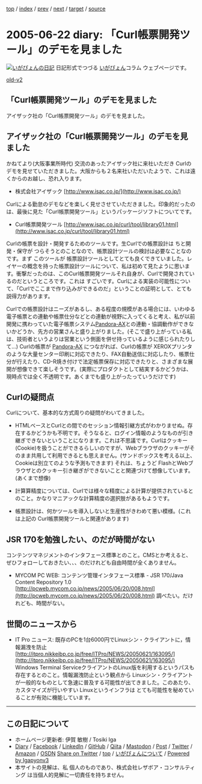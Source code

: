 [top](../index.html) 
 / [index](index.html) 
 / [prev](ig050621.html) 
 / [next](ig050623.html) 
 / [target](https://www.igapyon.jp/igapyon/diary/2005/ig050622.html) 
 / [source](https://github.com/igapyon/diary/blob/master/2005/ig050622.src.md) 

2005-06-22 diary: 「Curl帳票開発ツール」のデモを見ました
=====================================================================================================
[![いがぴょんの日記](https://www.igapyon.jp/igapyon/diary/images/iga202308_128.jpg "いがぴょん")](https://www.igapyon.jp/igapyon/diary/memo/memoigapyon.html) 日記形式でつづる [いがぴょん](https://www.igapyon.jp/igapyon/diary/memo/memoigapyon.html)コラム ウェブページです。

[old-v2](ig050622-orig.html)

## 「Curl帳票開発ツール」のデモを見ました

アイザック社の「Curl帳票開発ツール」のデモを見ました。


## アイザック社の「Curl帳票開発ツール」のデモを見ました

かねてより(大阪事業所時代) 交流のあったアイザック社に来社いただき Curlのデモを見せていただきました。大阪からも２名来社いただいたようで、これは遠くからのお越し、恐れ入ります。

* 株式会社アイザック
  [http://www.isac.co.jp/](http://www.isac.co.jp/)

Curlによる勤怠のデモなどを楽しく見せさせていただきました。印象的だったのは、最後に見た「Curl帳票開発ツール」というパッケージソフトについてです。

* Curl帳票開発ツール
  [http://www.isac.co.jp/curl/tool/library01.html](http://www.isac.co.jp/curl/tool/library01.html)

Curlの帳票を設計・開発するためのツールです。生Curlでの帳票設計は ちと開発・保守が つらそうとのことなので、帳票設計ツールの検討は必要なことなのです。まず このツールが 帳票設計ツールとしてとても良くできていました。レイヤーの概念を持った帳票設計ツールについて、私は初めて見たように思います。衝撃だったのは、このCurl帳票開発ツールそれ自身が、Curlで開発されているのだというところです。これは すごいです。Curlによる実装の可能性について、「Curlでここまで作り込みができるのだ」ということの証明として、とても説得力があります。

Curlでの帳票設計はニーズがあるし、ある程度の規模がある場合には、いわゆる電子帳票との連動や帳票仕分などとの連動が視野に入ってくると考え、私が以前開発に携わっていた電子帳票システム[Pandora-AX](http://www.nttd-bb.com/product/pandora/)との連動・協調動作ができないかどうか、先方の営業さんと盛り上がりました。(そこで盛り上がっている私は、技術者というよりは営業という側面を併せ持っているように感じられたりして…)
Curlの帳票が [Pandora-AX](http://www.nttd-bb.com/product/pandora/) につながれば、Curlの帳票が XEROXプリンタのような大量センター印刷に対応できたり、FAX自動送信に対応したり、帳票仕分が行えたり、CD-R焼き付けで法定帳票保存に対応できたりと、さまざまな展開が想像できて楽しそうです。(実際にプロダクトとして結実するかどうかは、現時点では全く不透明です。あくまでも盛り上がったっていうだけです)

## Curlの疑問点

Curlについて、基本的な方式周りの疑問がわいてきました。

* HTMLベースとCurlとの間でのセッション情報引継方式がわかりませぬ。存在するかどうかも不明です。そうなると、ログイン情報のようなものが引き継ぎできないということになります。これは不思議です。Curlはクッキー(Cookie)を扱うことができるらしいのですが、Webブラウザのクッキーがそのまま共用して利用できるとも思えません。(サンドボックスを考える以上、Cookieは別立てのような予測もできます)
  それは、ちょうど FlashとWebブラウザとのクッキー引き継ぎができないことと関連づけて想像しています。(あくまで想像)
  
* 計算算精度については、Curlでは様々な精度による計算が提供されているとのこと。かなりマニアックな計算精度の選択肢があるもようです。
  
* 帳票設計は、何かツールを導入しないと生産性がきわめて悪い模様。(これは上記の Curl帳票開発ツールと関連があります)

## JSR 170を勉強したい、のだが時間がない

コンテンツマネジメントのインタフェース標準とのこと。CMSとか考えると、ぜひフォローしておきたい、、、のだけれども自由時間が全くありません。

* MYCOM PC WEB: コンテンツ管理インタフェース標準 - JSR 170/Java Content Repository 1.0
  [http://pcweb.mycom.co.jp/news/2005/06/20/008.html](http://pcweb.mycom.co.jp/news/2005/06/20/008.html)
  調べたい。だけれども、時間がない。 

## 世間のニュースから

* IT Pro ニュース: 既存のPCを1台6000円でLinuxシン・クライアントに，情報漏洩を防止
  [http://itpro.nikkeibp.co.jp/free/ITPro/NEWS/20050621/163095/](http://itpro.nikkeibp.co.jp/free/ITPro/NEWS/20050621/163095/)
  Windows Terminal ServiceクライアントのLinux版を利用するというパスも存在するとのこと。情報漏洩防止という観点から
  Linuxシン・クライアントが一般的なものとして急速に普及する可能性が出てきました。このあたり、カスタマイズが行いやすい Linuxというインフラは
  とても可能性を秘めていることが有効に機能しています。


----------------------------------------------------------------------------------------------------

## この日記について

* ホームページ更新者: 伊賀 敏樹 / Tosiki Iga
* [Diary](https://www.igapyon.jp/igapyon/diary/) / [Facebook](https://www.facebook.com/igapyon) / [LinkedIn](https://www.linkedin.com/in/toshikiiga) / [GitHub](https://github.com/igapyon) / [Qiita](https://qiita.com/igapyon) / [Mastodon](https://social.vivaldi.net/@igapyon) / [Post](https://post.news/igapyon) / [Twitter](https://twitter.com/ToshikiIga) / [Amazon](https://www.amazon.co.jp/%E4%BC%8A%E8%B3%80-%E6%95%8F%E6%A8%B9/e/B004LTQWCQ) / [OSDN](https://ja.osdn.net/users/iga/)
[Share on Twitter](https://twitter.com/intent/tweet?hashtags=igapyon%2Cdiary%2C%E3%81%84%E3%81%8C%E3%81%B4%E3%82%87%E3%82%93&text=%E3%80%8CCurl%E5%B8%B3%E7%A5%A8%E9%96%8B%E7%99%BA%E3%83%84%E3%83%BC%E3%83%AB%E3%80%8D%E3%81%AE%E3%83%87%E3%83%A2%E3%82%92%E8%A6%8B%E3%81%BE%E3%81%97%E3%81%9F&url=https%3A%2F%2Fwww.igapyon.jp%2Figapyon%2Fdiary%2F2005%2Fig050622.html) / [top](../index.html) / [いがぴょんについて](https://www.igapyon.jp/igapyon/diary/memo/memoigapyon.html) / [Powered by Igapyonv3](https://github.com/igapyon/igapyonv3)
* 本サイトの見解は、私 個人のものであり、株式会社レザボア・コンサルティング は当個人的見解に一切責任を持ちません。 
